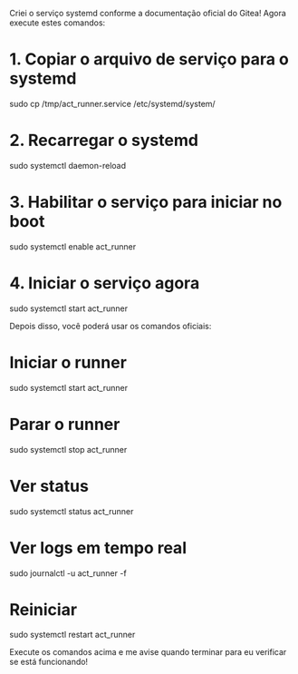 Criei o serviço systemd conforme a documentação oficial do Gitea! Agora execute estes comandos:

  # 1. Copiar o arquivo de serviço para o systemd
  sudo cp /tmp/act_runner.service /etc/systemd/system/

  # 2. Recarregar o systemd
  sudo systemctl daemon-reload

  # 3. Habilitar o serviço para iniciar no boot
  sudo systemctl enable act_runner

  # 4. Iniciar o serviço agora
  sudo systemctl start act_runner

  Depois disso, você poderá usar os comandos oficiais:

  # Iniciar o runner
  sudo systemctl start act_runner

  # Parar o runner  
  sudo systemctl stop act_runner

  # Ver status
  sudo systemctl status act_runner

  # Ver logs em tempo real
  sudo journalctl -u act_runner -f

  # Reiniciar
  sudo systemctl restart act_runner

  Execute os comandos acima e me avise quando terminar para eu verificar se está funcionando!